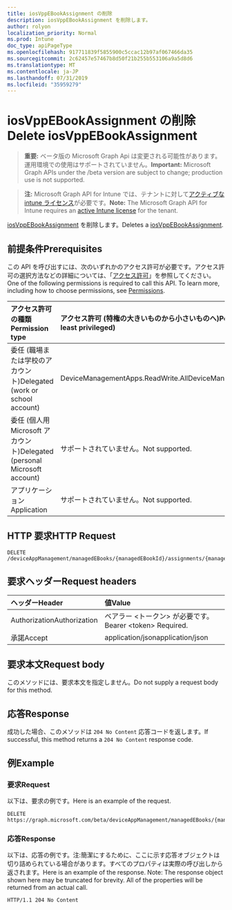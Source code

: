 ```yaml
---
title: iosVppEBookAssignment の削除
description: iosVppEBookAssignment を削除します。
author: rolyon
localization_priority: Normal
ms.prod: Intune
doc_type: apiPageType
ms.openlocfilehash: 917711839f5855900c5ccac12b97af067466da35
ms.sourcegitcommit: 2c62457e57467b8d50f21b255b553106a9a5d8d6
ms.translationtype: MT
ms.contentlocale: ja-JP
ms.lasthandoff: 07/31/2019
ms.locfileid: "35959279"
---
```

# <a name="delete-iosvppebookassignment"></a><span data-ttu-id="fd76a-103">iosVppEBookAssignment の削除</span><span class="sxs-lookup"><span data-stu-id="fd76a-103">Delete iosVppEBookAssignment</span></span>

> <span data-ttu-id="fd76a-104">**重要:** ベータ版の Microsoft Graph Api は変更される可能性があります。運用環境での使用はサポートされていません。</span><span class="sxs-lookup"><span data-stu-id="fd76a-104">**Important:** Microsoft Graph APIs under the /beta version are subject to change; production use is not supported.</span></span>

> <span data-ttu-id="fd76a-105">**注:** Microsoft Graph API for Intune では、テナントに対して[アクティブな intune ライセンス](https://go.microsoft.com/fwlink/?linkid=839381)が必要です。</span><span class="sxs-lookup"><span data-stu-id="fd76a-105">**Note:** The Microsoft Graph API for Intune requires an [active Intune license](https://go.microsoft.com/fwlink/?linkid=839381) for the tenant.</span></span>

<span data-ttu-id="fd76a-106">[iosVppEBookAssignment](../resources/intune-books-iosvppebookassignment.md) を削除します。</span><span class="sxs-lookup"><span data-stu-id="fd76a-106">Deletes a [iosVppEBookAssignment](../resources/intune-books-iosvppebookassignment.md).</span></span>

## <a name="prerequisites"></a><span data-ttu-id="fd76a-107">前提条件</span><span class="sxs-lookup"><span data-stu-id="fd76a-107">Prerequisites</span></span>
<span data-ttu-id="fd76a-p101">この API を呼び出すには、次のいずれかのアクセス許可が必要です。アクセス許可の選択方法などの詳細については、「[アクセス許可](/graph/permissions-reference)」を参照してください。</span><span class="sxs-lookup"><span data-stu-id="fd76a-p101">One of the following permissions is required to call this API. To learn more, including how to choose permissions, see [Permissions](/graph/permissions-reference).</span></span>

|<span data-ttu-id="fd76a-110">アクセス許可の種類</span><span class="sxs-lookup"><span data-stu-id="fd76a-110">Permission type</span></span>|<span data-ttu-id="fd76a-111">アクセス許可 (特権の大きいものから小さいものへ)</span><span class="sxs-lookup"><span data-stu-id="fd76a-111">Permissions (from most to least privileged)</span></span>|
|:---|:---|
|<span data-ttu-id="fd76a-112">委任 (職場または学校のアカウント)</span><span class="sxs-lookup"><span data-stu-id="fd76a-112">Delegated (work or school account)</span></span>|<span data-ttu-id="fd76a-113">DeviceManagementApps.ReadWrite.All</span><span class="sxs-lookup"><span data-stu-id="fd76a-113">DeviceManagementApps.ReadWrite.All</span></span>|
|<span data-ttu-id="fd76a-114">委任 (個人用 Microsoft アカウント)</span><span class="sxs-lookup"><span data-stu-id="fd76a-114">Delegated (personal Microsoft account)</span></span>|<span data-ttu-id="fd76a-115">サポートされていません。</span><span class="sxs-lookup"><span data-stu-id="fd76a-115">Not supported.</span></span>|
|<span data-ttu-id="fd76a-116">アプリケーション</span><span class="sxs-lookup"><span data-stu-id="fd76a-116">Application</span></span>|<span data-ttu-id="fd76a-117">サポートされていません。</span><span class="sxs-lookup"><span data-stu-id="fd76a-117">Not supported.</span></span>|

## <a name="http-request"></a><span data-ttu-id="fd76a-118">HTTP 要求</span><span class="sxs-lookup"><span data-stu-id="fd76a-118">HTTP Request</span></span>
<!-- {
  "blockType": "ignored"
}
-->
``` http
DELETE /deviceAppManagement/managedEBooks/{managedEBookId}/assignments/{managedEBookAssignmentId}
```

## <a name="request-headers"></a><span data-ttu-id="fd76a-119">要求ヘッダー</span><span class="sxs-lookup"><span data-stu-id="fd76a-119">Request headers</span></span>
|<span data-ttu-id="fd76a-120">ヘッダー</span><span class="sxs-lookup"><span data-stu-id="fd76a-120">Header</span></span>|<span data-ttu-id="fd76a-121">値</span><span class="sxs-lookup"><span data-stu-id="fd76a-121">Value</span></span>|
|:---|:---|
|<span data-ttu-id="fd76a-122">Authorization</span><span class="sxs-lookup"><span data-stu-id="fd76a-122">Authorization</span></span>|<span data-ttu-id="fd76a-123">ベアラー &lt;トークン&gt; が必要です。</span><span class="sxs-lookup"><span data-stu-id="fd76a-123">Bearer &lt;token&gt; Required.</span></span>|
|<span data-ttu-id="fd76a-124">承諾</span><span class="sxs-lookup"><span data-stu-id="fd76a-124">Accept</span></span>|<span data-ttu-id="fd76a-125">application/json</span><span class="sxs-lookup"><span data-stu-id="fd76a-125">application/json</span></span>|

## <a name="request-body"></a><span data-ttu-id="fd76a-126">要求本文</span><span class="sxs-lookup"><span data-stu-id="fd76a-126">Request body</span></span>
<span data-ttu-id="fd76a-127">このメソッドには、要求本文を指定しません。</span><span class="sxs-lookup"><span data-stu-id="fd76a-127">Do not supply a request body for this method.</span></span>

## <a name="response"></a><span data-ttu-id="fd76a-128">応答</span><span class="sxs-lookup"><span data-stu-id="fd76a-128">Response</span></span>
<span data-ttu-id="fd76a-129">成功した場合、このメソッドは `204 No Content` 応答コードを返します。</span><span class="sxs-lookup"><span data-stu-id="fd76a-129">If successful, this method returns a `204 No Content` response code.</span></span>

## <a name="example"></a><span data-ttu-id="fd76a-130">例</span><span class="sxs-lookup"><span data-stu-id="fd76a-130">Example</span></span>

### <a name="request"></a><span data-ttu-id="fd76a-131">要求</span><span class="sxs-lookup"><span data-stu-id="fd76a-131">Request</span></span>
<span data-ttu-id="fd76a-132">以下は、要求の例です。</span><span class="sxs-lookup"><span data-stu-id="fd76a-132">Here is an example of the request.</span></span>
``` http
DELETE https://graph.microsoft.com/beta/deviceAppManagement/managedEBooks/{managedEBookId}/assignments/{managedEBookAssignmentId}
```

### <a name="response"></a><span data-ttu-id="fd76a-133">応答</span><span class="sxs-lookup"><span data-stu-id="fd76a-133">Response</span></span>
<span data-ttu-id="fd76a-p102">以下は、応答の例です。注:簡潔にするために、ここに示す応答オブジェクトは切り詰められている場合があります。すべてのプロパティは実際の呼び出しから返されます。</span><span class="sxs-lookup"><span data-stu-id="fd76a-p102">Here is an example of the response. Note: The response object shown here may be truncated for brevity. All of the properties will be returned from an actual call.</span></span>
``` http
HTTP/1.1 204 No Content
```






